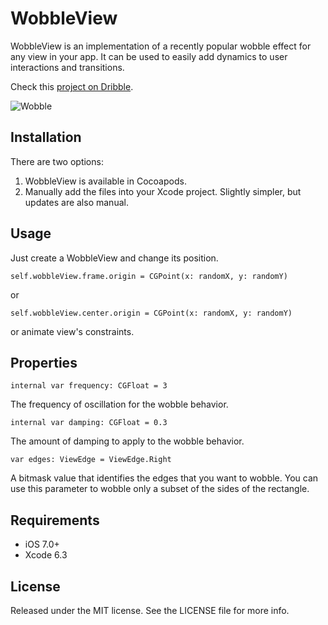 # WobbleView

WobbleView is an implementation of a recently popular wobble effect for any view in your app. It can be used to easily add dynamics to user interactions and transitions. 

Check this [project on Dribble](https://dribbble.com/shots/2009891-Bits-and-pixels-Wobble-Effect).

![Wobble](https://github.com/inFullMobile/WobbleView/blob/master/wobble.gif?raw=true)

## Installation

There are two options:

1. WobbleView is available in Cocoapods.
2. Manually add the files into your Xcode project. Slightly simpler, but updates are also manual.

## Usage

Just create a WobbleView and change its position.  

```
self.wobbleView.frame.origin = CGPoint(x: randomX, y: randomY)
```

or 

```
self.wobbleView.center.origin = CGPoint(x: randomX, y: randomY)
```

or animate view's constraints.

## Properties

```
internal var frequency: CGFloat = 3
```

The frequency of oscillation for the wobble behavior.

```
internal var damping: CGFloat = 0.3
```

The amount of damping to apply to the wobble behavior.

```
var edges: ViewEdge = ViewEdge.Right
```

A bitmask value that identifies the edges that you want to wobble. You can use this parameter to wobble only a subset of the sides of the rectangle.

## Requirements

- iOS 7.0+
- Xcode 6.3

## License

Released under the MIT license. See the LICENSE file for more info.
